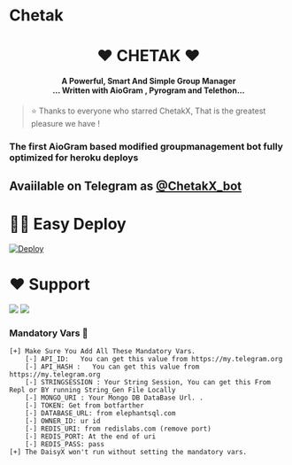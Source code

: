 # Chetak

<h1 align="center"><b>❤️ CHETAK ❤️</b></h1>

<h4 align="center">A Powerful, Smart And Simple Group Manager <br> ... Written with AioGram , Pyrogram and Telethon...</h4>
<p align='center'>


> ⭐️ Thanks to everyone who starred ChetakX, That is the greatest pleasure we have !

### The first AioGram based modified groupmanagement bot fully optimized for heroku deploys

## Avaiilable on Telegram as [@ChetakX_bot](https://t.me/ChetakXbot)

# 🏃‍♂️ Easy Deploy 
[![Deploy](https://www.herokucdn.com/deploy/button.svg)](https://heroku.com/deploy?template=https://github.com/TeamDaisyX/DaisyX-v2.0.git)
# ❤️ Support
<a href="https://t.me/Chetak_support"><img src="https://img.shields.io/badge/Join-Telegram%20Channel-red.svg?logo=Telegram"></a>
<a href="https://t.me/ChetakUpdates"><img src="https://img.shields.io/badge/Join-Telegram%20Group-blue.svg?logo=telegram"></a>

### Mandatory Vars 📒
```
[+] Make Sure You Add All These Mandatory Vars. 
    [-] API_ID:   You can get this value from https://my.telegram.org
    [-] API_HASH :   You can get this value from https://my.telegram.org
    [-] STRINGSESSION : Your String Session, You can get this From Repl or BY running String_Gen File Locally
    [-] MONGO_URI : Your Mongo DB DataBase Url. .
    [-] TOKEN: Get from botfarther
    [-] DATABASE_URL: from elephantsql.com
    [-] OWNER_ID: ur id
    [-] REDIS_URI: from redislabs.com (remove port)
    [-] REDIS_PORT: At the end of uri
    [-] REDIS_PASS: pass
[+] The DaisyX won't run without setting the mandatory vars.
